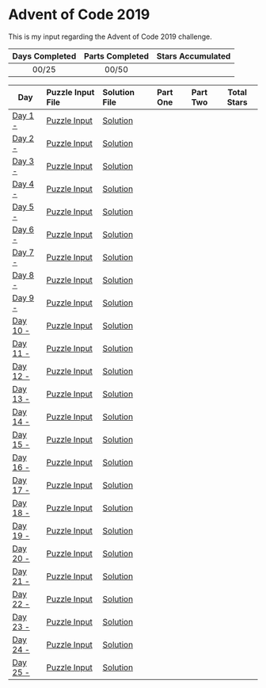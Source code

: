 # Advent of Code 2019
This is my input regarding the Advent of Code 2019 challenge.

<!-- Mark done as :star: -->

| Days Completed | Parts Completed | Stars Accumulated |
| :------------: | :-------------: | :---------------: |
| 00/25          | 00/50           |                   |

| Day                                               | Puzzle Input File         | Solution File           | Part One | Part Two | Total Stars   |
| ------------------------------------------------- | :------------------------ | :---------------------- | :------: | :------: | :-----------: |
| [Day 1 - ][DAY_1]                                 | [Puzzle Input][PUZZLE_1]  | [Solution][SOLUTION_1]  |    |    |   |
| [Day 2 - ][DAY_2]                                 | [Puzzle Input][PUZZLE_2]  | [Solution][SOLUTION_2]  |    |    |   |
| [Day 3 - ][DAY_3]                                 | [Puzzle Input][PUZZLE_3]  | [Solution][SOLUTION_3]  |    |    |   |
| [Day 4 - ][DAY_4]                                 | [Puzzle Input][PUZZLE_4]  | [Solution][SOLUTION_4]  |    |    |   |
| [Day 5 - ][DAY_5]                                 | [Puzzle Input][PUZZLE_5]  | [Solution][SOLUTION_5]  |    |    |   |
| [Day 6 - ][DAY_6]                                 | [Puzzle Input][PUZZLE_6]  | [Solution][SOLUTION_6]  |    |    |   |
| [Day 7 - ][DAY_7]                                 | [Puzzle Input][PUZZLE_7]  | [Solution][SOLUTION_7]  |    |    |   |
| [Day 8 - ][DAY_8]                                 | [Puzzle Input][PUZZLE_8]  | [Solution][SOLUTION_8]  |    |    |   |
| [Day 9 - ][DAY_9]                                 | [Puzzle Input][PUZZLE_9]  | [Solution][SOLUTION_9]  |    |    |   |
| [Day 10 - ][DAY_10]                               | [Puzzle Input][PUZZLE_10] | [Solution][SOLUTION_10] |    |    |   |
| [Day 11 - ][DAY_11]                               | [Puzzle Input][PUZZLE_11] | [Solution][SOLUTION_11] |    |    |   |
| [Day 12 - ][DAY_12]                               | [Puzzle Input][PUZZLE_12] | [Solution][SOLUTION_12] |    |    |   |
| [Day 13 - ][DAY_13]                               | [Puzzle Input][PUZZLE_13] | [Solution][SOLUTION_13] |    |    |   |
| [Day 14 - ][DAY_14]                               | [Puzzle Input][PUZZLE_14] | [Solution][SOLUTION_14] |    |    |   |
| [Day 15 - ][DAY_15]                               | [Puzzle Input][PUZZLE_15] | [Solution][SOLUTION_15] |    |    |   |
| [Day 16 - ][DAY_16]                               | [Puzzle Input][PUZZLE_16] | [Solution][SOLUTION_16] |    |    |   |
| [Day 17 - ][DAY_17]                               | [Puzzle Input][PUZZLE_17] | [Solution][SOLUTION_17] |    |    |   |
| [Day 18 - ][DAY_18]                               | [Puzzle Input][PUZZLE_18] | [Solution][SOLUTION_18] |    |    |   |
| [Day 19 - ][DAY_19]                               | [Puzzle Input][PUZZLE_19] | [Solution][SOLUTION_19] |    |    |   |
| [Day 20 - ][DAY_20]                               | [Puzzle Input][PUZZLE_20] | [Solution][SOLUTION_20] |    |    |   |
| [Day 21 - ][DAY_21]                               | [Puzzle Input][PUZZLE_21] | [Solution][SOLUTION_21] |    |    |   |
| [Day 22 - ][DAY_22]                               | [Puzzle Input][PUZZLE_22] | [Solution][SOLUTION_22] |    |    |   |
| [Day 23 - ][DAY_23]                               | [Puzzle Input][PUZZLE_23] | [Solution][SOLUTION_23] |    |    |   |
| [Day 24 - ][DAY_24]                               | [Puzzle Input][PUZZLE_24] | [Solution][SOLUTION_24] |    |    |   |
| [Day 25 - ][DAY_25]                               | [Puzzle Input][PUZZLE_25] | [Solution][SOLUTION_25] |    |    |   |

<!-- Link to the days in Advent of Code -->
[DAY_1]:  https://adventofcode.com/2019/day/1
[DAY_2]:  https://adventofcode.com/2019/day/2
[DAY_3]:  https://adventofcode.com/2019/day/3
[DAY_4]:  https://adventofcode.com/2019/day/4
[DAY_5]:  https://adventofcode.com/2019/day/5
[DAY_6]:  https://adventofcode.com/2019/day/6
[DAY_7]:  https://adventofcode.com/2019/day/7
[DAY_8]:  https://adventofcode.com/2019/day/8
[DAY_9]:  https://adventofcode.com/2019/day/9
[DAY_10]: https://adventofcode.com/2019/day/10
[DAY_11]: https://adventofcode.com/2019/day/11
[DAY_12]: https://adventofcode.com/2019/day/12
[DAY_13]: https://adventofcode.com/2019/day/13
[DAY_14]: https://adventofcode.com/2019/day/14
[DAY_15]: https://adventofcode.com/2019/day/15
[DAY_16]: https://adventofcode.com/2019/day/16
[DAY_17]: https://adventofcode.com/2019/day/17
[DAY_18]: https://adventofcode.com/2019/day/18
[DAY_19]: https://adventofcode.com/2019/day/19
[DAY_20]: https://adventofcode.com/2019/day/20
[DAY_21]: https://adventofcode.com/2019/day/21
[DAY_22]: https://adventofcode.com/2019/day/22
[DAY_23]: https://adventofcode.com/2019/day/23
[DAY_24]: https://adventofcode.com/2019/day/24
[DAY_25]: https://adventofcode.com/2019/day/25

<!-- Link to the local Solution File -->
[SOLUTION_1]:  Day%201/Day%201%20-%20
[SOLUTION_2]:  Day%202/Day%202%20-%20
[SOLUTION_3]:  Day%203/Day%203%20-%20
[SOLUTION_4]:  Day%204/Day%204%20-%20
[SOLUTION_5]:  Day%205/Day%205%20-%20
[SOLUTION_6]:  Day%206/Day%206%20-%20
[SOLUTION_7]:  Day%207/Day%207%20-%20
[SOLUTION_8]:  Day%208/Day%208%20-%20
[SOLUTION_9]:  Day%209/Day%209%20-%20
[SOLUTION_10]: Day%2010/Day%2010%20-%20
[SOLUTION_11]: Day%2011/Day%2011%20-%20
[SOLUTION_12]: Day%2012/Day%2012%20-%20
[SOLUTION_13]: Day%2013/Day%2013%20-%20
[SOLUTION_14]: Day%2014/Day%2014%20-%20
[SOLUTION_15]: Day%2015/Day%2015%20-%20
[SOLUTION_16]: Day%2016/Day%2016%20-%20
[SOLUTION_17]: Day%2017/Day%2017%20-%20
[SOLUTION_18]: Day%2018/Day%2018%20-%20
[SOLUTION_19]: Day%2019/Day%2019%20-%20
[SOLUTION_20]: Day%2020/Day%2020%20-%20
[SOLUTION_21]: Day%2022/Day%2021%20-%20
[SOLUTION_22]: Day%2022/Day%2022%20-%20
[SOLUTION_23]: Day%2023/Day%2023%20-%20
[SOLUTION_24]: Day%2024/Day%2024%20-%20
[SOLUTION_25]: Day%2025/Day%2025%20-%20

<!-- Link to the local Puzzle Input File -->
[PUZZLE_1]:  Day%201/
[PUZZLE_2]:  Day%202/
[PUZZLE_3]:  Day%203/
[PUZZLE_4]:  Day%204/
[PUZZLE_5]:  Day%205/
[PUZZLE_6]:  Day%206/
[PUZZLE_7]:  Day%207/
[PUZZLE_8]:  Day%208/
[PUZZLE_9]:  Day%209/
[PUZZLE_10]: Day%2010
[PUZZLE_11]: Day%2011
[PUZZLE_12]: Day%2012
[PUZZLE_13]: Day%2013
[PUZZLE_14]: Day%2014
[PUZZLE_15]: Day%2015
[PUZZLE_16]: Day%2016
[PUZZLE_17]: Day%2017/
[PUZZLE_18]: Day%2018/
[PUZZLE_19]: Day%2019/
[PUZZLE_20]: Day%2020/
[PUZZLE_21]: Day%2021/
[PUZZLE_22]: Day%2022/
[PUZZLE_23]: Day%2023/
[PUZZLE_24]: Day%2024/
[PUZZLE_25]: Day%2025/
